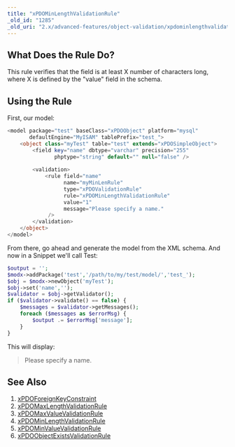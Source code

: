 ```yaml
---
title: "xPDOMinLengthValidationRule"
_old_id: "1285"
_old_uri: "2.x/advanced-features/object-validation/xpdominlengthvalidationrule"
---
```


## What Does the Rule Do?

This rule verifies that the field is at least X number of characters long, where X is defined by the "value" field in the schema.

## Using the Rule

First, our model:

``` php 
<model package="test" baseClass="xPDOObject" platform="mysql"
       defaultEngine="MyISAM" tablePrefix="test_">    
    <object class="myTest" table="test" extends="xPDOSimpleObject">
        <field key="name" dbtype="varchar" precision="255"
               phptype="string" default="" null="false" />
                
        <validation>
            <rule field="name" 
                  name="myMinLenRule"
                  type="xPDOValidationRule"
                  rule="xPDOMinLengthValidationRule"
                  value="1"
                  message="Please specify a name."
             />
        </validation>
    </object>
</model>
```

From there, go ahead and generate the model from the XML schema. And now in a Snippet we'll call Test:

``` php 
$output = '';
$modx->addPackage('test','/path/to/my/test/model/','test_');
$obj = $modx->newObject('myTest');
$obj->set('name','');
$validator = $obj->getValidator();
if ($validator->validate() == false) {
    $messages = $validator->getMessages();
    foreach ($messages as $errorMsg) {
        $output .= $errorMsg['message'];
    }
}
```

This will display:

> Please specify a name.

## See Also

1. [xPDOForeignKeyConstraint](/xpdo/2.x/advanced-features/object-validation/xpdoforeignkeyconstraint)
2. [xPDOMaxLengthValidationRule](/xpdo/2.x/advanced-features/object-validation/xpdomaxlengthvalidationrule)
3. [xPDOMaxValueValidationRule](/xpdo/2.x/advanced-features/object-validation/xpdomaxvaluevalidationrule)
4. [xPDOMinLengthValidationRule](/xpdo/2.x/advanced-features/object-validation/xpdominlengthvalidationrule)
5. [xPDOMinValueValidationRule](/xpdo/2.x/advanced-features/object-validation/xpdominvaluevalidationrule)
6. [xPDOObjectExistsValidationRule](/xpdo/2.x/advanced-features/object-validation/xpdoobjectexistsvalidationrule)